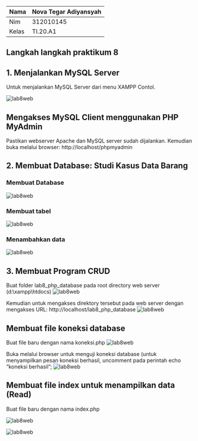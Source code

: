 | Nama  |   Nova Tegar Adiyansyah |
| ------- |-----------------------|
| Nim   | 312010145     |
| Kelas | TI.20.A1  |


## Langkah langkah praktikum 8 

## 1. Menjalankan MySQL Server 

Untuk menjalankan MySQL Server dari menu XAMPP Contol.

![lab8web](img/xampp.png)

## Mengakses MySQL Client menggunakan PHP MyAdmin

Pastikan webserver Apache dan MySQL server sudah dijalankan. Kemudian buka 
melalui browser: http://localhost/phpmyadmin

## 2. Membuat Database: Studi Kasus Data Barang
 ### Membuat Database
 ![lab8web](img/databarang.png)

 ### Membuat tabel 
 ![lab8web](img/menambhkandata1.png)

 ### Menambahkan data
 ![lab8web](img/menambahkan%20data.png)

 ## 3. Membuat Program CRUD
Buat folder lab8_php_database pada root directory web server (d:\xampp\htdocs)
![lab8web](img/folder.png)

Kemudian untuk mengakses direktory tersebut pada web server dengan mengakses URL: 
http://localhost/lab8_php_database
![lab8web](img/folder1.png)

## Membuat file koneksi database
Buat file baru dengan nama koneksi.php
![lab8web](img/koneksi.png)

Buka melalui browser untuk menguji koneksi database (untuk menyampilkan pesan 
koneksi berhasil, uncomment pada perintah echo “koneksi berhasil”;
![lab8web](img/koneksi1.png)

## Membuat file index untuk menampilkan data (Read)
Buat file baru dengan nama index.php

![lab8web](img/index.png)

![lab8web](img/index1.png)